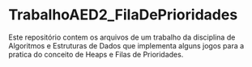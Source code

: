 # TrabalhoAED2_FilaDePrioridades
Este repositório contem os arquivos de um trabalho da disciplina de Algoritmos e Estruturas de Dados que implementa alguns jogos para a pratica do conceito de Heaps e Filas de Prioridades.
